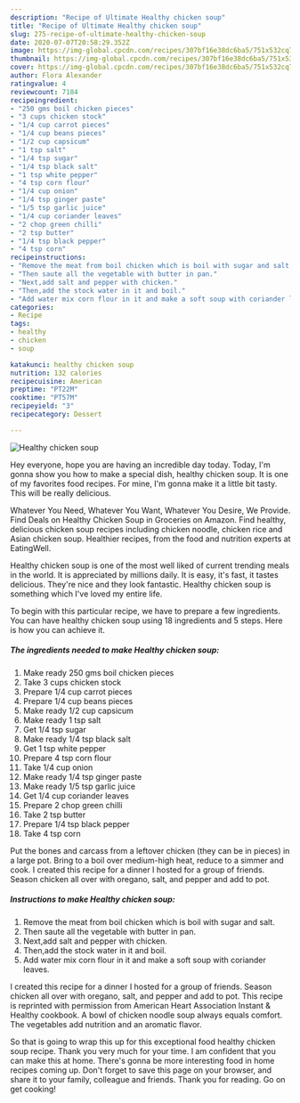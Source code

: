 ```yaml
---
description: "Recipe of Ultimate Healthy chicken soup"
title: "Recipe of Ultimate Healthy chicken soup"
slug: 275-recipe-of-ultimate-healthy-chicken-soup
date: 2020-07-07T20:58:29.352Z
image: https://img-global.cpcdn.com/recipes/307bf16e38dc6ba5/751x532cq70/healthy-chicken-soup-recipe-main-photo.jpg
thumbnail: https://img-global.cpcdn.com/recipes/307bf16e38dc6ba5/751x532cq70/healthy-chicken-soup-recipe-main-photo.jpg
cover: https://img-global.cpcdn.com/recipes/307bf16e38dc6ba5/751x532cq70/healthy-chicken-soup-recipe-main-photo.jpg
author: Flora Alexander
ratingvalue: 4
reviewcount: 7184
recipeingredient:
- "250 gms boil chicken pieces"
- "3 cups chicken stock"
- "1/4 cup carrot pieces"
- "1/4 cup beans pieces"
- "1/2 cup capsicum"
- "1 tsp salt"
- "1/4 tsp sugar"
- "1/4 tsp black salt"
- "1 tsp white pepper"
- "4 tsp corn flour"
- "1/4 cup onion"
- "1/4 tsp ginger paste"
- "1/5 tsp garlic juice"
- "1/4 cup coriander leaves"
- "2 chop green chilli"
- "2 tsp butter"
- "1/4 tsp black pepper"
- "4 tsp corn"
recipeinstructions:
- "Remove the meat from boil chicken which is boil with sugar and salt."
- "Then saute all the vegetable with butter in pan."
- "Next,add salt and pepper with chicken."
- "Then,add the stock water in it and boil."
- "Add water mix corn flour in it and make a soft soup with coriander leaves."
categories:
- Recipe
tags:
- healthy
- chicken
- soup

katakunci: healthy chicken soup 
nutrition: 132 calories
recipecuisine: American
preptime: "PT22M"
cooktime: "PT57M"
recipeyield: "3"
recipecategory: Dessert

---
```



![Healthy chicken soup](https://img-global.cpcdn.com/recipes/307bf16e38dc6ba5/751x532cq70/healthy-chicken-soup-recipe-main-photo.jpg)

Hey everyone, hope you are having an incredible day today. Today, I'm gonna show you how to make a special dish, healthy chicken soup. It is one of my favorites food recipes. For mine, I'm gonna make it a little bit tasty. This will be really delicious.

Whatever You Need, Whatever You Want, Whatever You Desire, We Provide. Find Deals on Healthy Chicken Soup in Groceries on Amazon. Find healthy, delicious chicken soup recipes including chicken noodle, chicken rice and Asian chicken soup. Healthier recipes, from the food and nutrition experts at EatingWell.

Healthy chicken soup is one of the most well liked of current trending meals in the world. It is appreciated by millions daily. It is easy, it's fast, it tastes delicious. They're nice and they look fantastic. Healthy chicken soup is something which I've loved my entire life.


To begin with this particular recipe, we have to prepare a few ingredients. You can have healthy chicken soup using 18 ingredients and 5 steps. Here is how you can achieve it.

<!--inarticleads1-->

##### The ingredients needed to make Healthy chicken soup:

1. Make ready 250 gms boil chicken pieces
1. Take 3 cups chicken stock
1. Prepare 1/4 cup carrot pieces
1. Prepare 1/4 cup beans pieces
1. Make ready 1/2 cup capsicum
1. Make ready 1 tsp salt
1. Get 1/4 tsp sugar
1. Make ready 1/4 tsp black salt
1. Get 1 tsp white pepper
1. Prepare 4 tsp corn flour
1. Take 1/4 cup onion
1. Make ready 1/4 tsp ginger paste
1. Make ready 1/5 tsp garlic juice
1. Get 1/4 cup coriander leaves
1. Prepare 2 chop green chilli
1. Take 2 tsp butter
1. Prepare 1/4 tsp black pepper
1. Take 4 tsp corn


Put the bones and carcass from a leftover chicken (they can be in pieces) in a large pot. Bring to a boil over medium-high heat, reduce to a simmer and cook. I created this recipe for a dinner I hosted for a group of friends. Season chicken all over with oregano, salt, and pepper and add to pot. 

<!--inarticleads2-->

##### Instructions to make Healthy chicken soup:

1. Remove the meat from boil chicken which is boil with sugar and salt.
1. Then saute all the vegetable with butter in pan.
1. Next,add salt and pepper with chicken.
1. Then,add the stock water in it and boil.
1. Add water mix corn flour in it and make a soft soup with coriander leaves.


I created this recipe for a dinner I hosted for a group of friends. Season chicken all over with oregano, salt, and pepper and add to pot. This recipe is reprinted with permission from American Heart Association Instant &amp; Healthy cookbook. A bowl of chicken noodle soup always equals comfort. The vegetables add nutrition and an aromatic flavor. 

So that is going to wrap this up for this exceptional food healthy chicken soup recipe. Thank you very much for your time. I am confident that you can make this at home. There's gonna be more interesting food in home recipes coming up. Don't forget to save this page on your browser, and share it to your family, colleague and friends. Thank you for reading. Go on get cooking!
